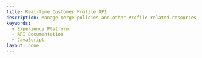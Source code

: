 ```yaml
---
title: Real-time Customer Profile API
description: Manage merge policies and other Profile-related resources.
keywords: 
  - Experience Platform
  - API Documentation
  - JavaScript
layout: none
--- 
```

<RedoclyAPIBlock src="/swagger-specs/profile.yaml"/>